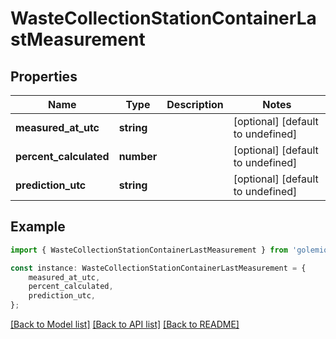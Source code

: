 # WasteCollectionStationContainerLastMeasurement


## Properties

Name | Type | Description | Notes
------------ | ------------- | ------------- | -------------
**measured_at_utc** | **string** |  | [optional] [default to undefined]
**percent_calculated** | **number** |  | [optional] [default to undefined]
**prediction_utc** | **string** |  | [optional] [default to undefined]

## Example

```typescript
import { WasteCollectionStationContainerLastMeasurement } from 'golemio-api';

const instance: WasteCollectionStationContainerLastMeasurement = {
    measured_at_utc,
    percent_calculated,
    prediction_utc,
};
```

[[Back to Model list]](../README.md#documentation-for-models) [[Back to API list]](../README.md#documentation-for-api-endpoints) [[Back to README]](../README.md)
